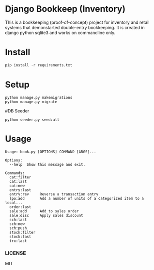 Django Bookkeep (Inventory)
===

This is a bookkeeping (proof-of-concept) project for inventory and retail systems that demonstarted 
double-entry bookkeeping. It is created in django python sqlite3 and works on commandline only.


# Install
```python
pip install -r requirements.txt
```

# Setup
```
python manage.py makemigrations
python manage.py migrate
```

#DB Seeder
```
python seeder.py seed:all
```

# Usage
```
Usage: book.py [OPTIONS] COMMAND [ARGS]...                                  
                                                                            
Options:                                                                    
  --help  Show this message and exit.                                       
                                                                            
Commands:                                                                   
  cat:filter                                                                
  cat:last                                                                  
  cat:new                                                                   
  entry:last                                                                
  entry:rev     Reverse a transaction entry                                 
  lpo:add       Add a number of units of a categorized item to a local...   
  order:last                                                                
  sale:add      Add to sales order                                          
  sale:disc     Apply sales discount                                        
  sch:last                                                                  
  sch:new                                                                   
  sch:push                                                                  
  stock:filter                                                              
  stock:last                                                                
  trx:last                                                                  
```

### LICENSE

MIT